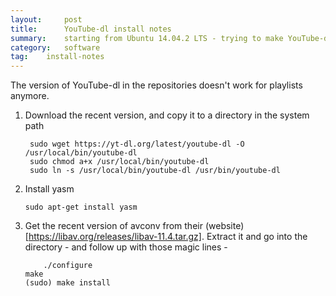 ```yaml
---
layout:		post
title: 		YouTube-dl install notes
summary:	starting from Ubuntu 14.04.2 LTS - trying to make YouTube-dl work led me down a tunnel.
category: 	software
tag:	install-notes
---
```


The version of YouTube-dl in the repositories doesn't work for playlists anymore.  

1. Download the recent version, and copy it to a directory in the system path  

   	    sudo wget https://yt-dl.org/latest/youtube-dl -O /usr/local/bin/youtube-dl 
	    sudo chmod a+x /usr/local/bin/youtube-dl
	    sudo ln -s /usr/local/bin/youtube-dl /usr/bin/youtube-dl

2. Install yasm

   	   sudo apt-get install yasm

3. Get the recent version of avconv from their (website)[https://libav.org/releases/libav-11.4.tar.gz]. Extract it and go into the directory - and follow up with those magic lines - 

       	   ./configure 
   	   make
   	   (sudo) make install
   
